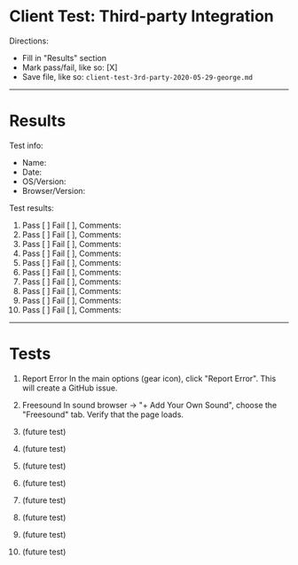 # Client Test: Third-party Integration

Directions:
- Fill in "Results" section
- Mark pass/fail, like so: [X]
- Save file, like so: `client-test-3rd-party-2020-05-29-george.md`

------------------------------------------------------------------------------
# Results

Test info:
- Name: 
- Date: 
- OS/Version: 
- Browser/Version: 

Test results:
1. Pass [ ] Fail [ ], Comments: 
2. Pass [ ] Fail [ ], Comments: 
3. Pass [ ] Fail [ ], Comments: 
4. Pass [ ] Fail [ ], Comments: 
5. Pass [ ] Fail [ ], Comments: 
6. Pass [ ] Fail [ ], Comments: 
7. Pass [ ] Fail [ ], Comments: 
8. Pass [ ] Fail [ ], Comments: 
9. Pass [ ] Fail [ ], Comments: 
10. Pass [ ] Fail [ ], Comments: 

------------------------------------------------------------------------------
# Tests

1. Report Error
In the main options (gear icon), click "Report Error". This will create a
GitHub issue.

2. Freesound
In sound browser -> "+ Add Your Own Sound", choose the "Freesound" tab. Verify
that the page loads.

3. (future test)


4. (future test)


5. (future test)


6. (future test)


7. (future test)


8. (future test)


9. (future test)


10. (future test)

